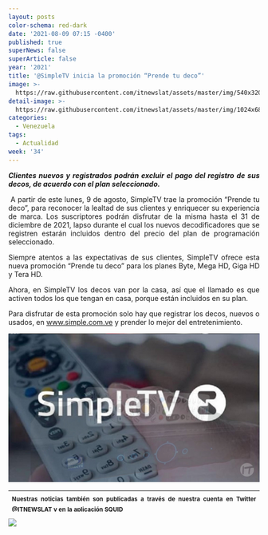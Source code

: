 ```yaml
---
layout: posts
color-schema: red-dark
date: '2021-08-09 07:15 -0400'
published: true
superNews: false
superArticle: false
year: '2021'
title: '@SimpleTV inicia la promoción “Prende tu deco”'
image: >-
  https://raw.githubusercontent.com/itnewslat/assets/master/img/540x320/Prende-SimpleTV-p.jpg
detail-image: >-
  https://raw.githubusercontent.com/itnewslat/assets/master/img/1024x680/Prende-SimpleTV-g.jpg
categories:
  - Venezuela
tags:
  - Actualidad
week: '34'
---
```

<p style="text-align: justify;"><strong><em>Clientes nuevos y registrados podrán excluir el pago del registro de sus decos, de acuerdo con el plan seleccionado.</em></strong></p>
<p style="text-align: justify;"> A partir de este lunes, 9 de agosto, SimpleTV trae la promoción “Prende tu deco”, para reconocer la lealtad de sus clientes y enriquecer su experiencia de marca. Los suscriptores podrán disfrutar de la misma hasta el 31 de diciembre de 2021, lapso durante el cual los nuevos decodificadores que se registren estarán incluidos dentro del precio del plan de programación seleccionado.</p>
<p style="text-align: justify;">Siempre atentos a las expectativas de sus clientes, SimpleTV ofrece esta nueva promoción “Prende tu deco” para los planes Byte, Mega HD, Giga HD y Tera HD.</p>
<p style="text-align: justify;">Ahora, en SimpleTV los decos van por la casa, así que el llamado es que activen todos los que tengan en casa, porque están incluidos en su plan.</p>
<p style="text-align: justify;">Para disfrutar de esta promoción solo hay que registrar los decos, nuevos o usados, en <a href="http://www.simple.com.ve/">www.simple.com.ve</a> y prender lo mejor del entretenimiento.</p>

![](https://raw.githubusercontent.com/itnewslat/assets/master/img/540x320/Prende-SimpleTV-p.jpg)

<table style="height: 42px;" width="569">
<tbody>
<tr>
<td style="text-align: justify;"><sub><strong>Nuestras noticias también son publicadas a través de nuestra cuenta en Twitter <a href="https://twitter.com/itnewslat?lang=es">@ITNEWSLAT</a> y en la aplicación <a href="https://squidapp.co/en/">SQUID</a></strong></sub></td>
</tr>
</tbody>
</table>

<img src="https://tracker.metricool.com/c3po.jpg?hash=56f88a41e39ab42c063cc51676587a04"/>
